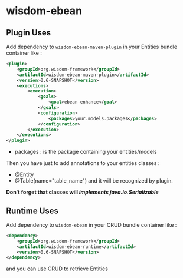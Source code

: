 # wisdom-ebean

## Plugin Uses

Add dependency to `wisdom-ebean-maven-plugin` in your Entities bundle container like : 

```xml
<plugin>
    <groupId>org.wisdom-framework</groupId>
    <artifactId>wisdom-ebean-maven-plugin</artifactId>
    <version>0.6-SNAPSHOT</version>
    <executions>
        <execution>
            <goals>
                <goal>ebean-enhance</goal>
            </goals>
            <configuration>
                <packages>your.models.packages</packages>
            </configuration>
        </execution>
    </executions>
</plugin>
```
* packages : is the package containing your entities/models

Then you have just to add annotations to your entities classes : 
* @Entity
* @Table(name="table_name")
and it will be recognized by plugin.

**Don't forget that classes will _implements java.io.Serializable_**

## Runtime Uses

Add dependency to `wisdom-ebean` in your CRUD bundle container like : 
```xml
<dependency>
    <groupId>org.wisdom-framework</groupId>
    <artifactId>wisdom-ebean-runtime</artifactId>
    <version>0.6-SNAPSHOT</version>
</dependency>
```

and you can use CRUD to retrieve Entities

